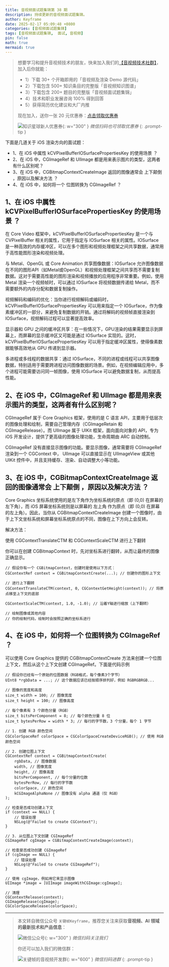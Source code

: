 ```yaml
---
title: 音视频面试题集锦第 38 期
description: 持续更新的音视频面试题集锦。
author: Keyframe
date: 2025-02-17 05:09:48 +0800
categories: [音视频面试题集锦]
tags: [音视频面试题集锦,  面试, 音视频]
pin: false
math: true
mermaid: true
---
```


>想要学习和提升音视频技术的朋友，快来加入我们的<a href="https://t.zsxq.com/jRprT" target="_blank" rel="noopener noreferrer">【音视频技术社群】</a>，加入后你就能：
>
>- 1）下载 30+ 个开箱即用的「音视频及渲染 Demo 源代码」
>- 2）下载包含 500+ 知识条目的完整版「音视频知识图谱」
>- 3）下载包含 200+ 题目的完整版「音视频面试题集锦」
>- 4）技术和职业发展咨询 100% 得到回答
>- 5）获得简历优化建议和大厂内推
>  
>现在加入，送你一张 20 元优惠券：<a href="https://t.zsxq.com/jRprT" target="_blank" rel="noopener noreferrer">点击领取优惠券</a>
>
>![知识星球新人优惠券](assets/img/keyframe-zsxq-coupon.png){: w="300" }
>_微信扫码也可领取优惠券_
{: .prompt-tip }


下面是几道关于 iOS 渲染方向的面试题：

- 1、在 iOS 中属性  kCVPixelBufferIOSurfacePropertiesKey 的使用场景 ？
- 2、在 iOS 中，CGImageRef 和 UIImage 都是用来表示图片的类型，这两者有什么区别呢？ 
- 3、在 iOS 中，CGBitmapContextCreateImage 返回的图像通常会 上下颠倒 ，原因以及解决方法 ？ 
- 4、在 iOS 中，如何将一个 位图转换为 CGImageRef ？ 

## 1、在 iOS 中属性  kCVPixelBufferIOSurfacePropertiesKey 的使用场景 ？
在 Core Video 框架中，kCVPixelBufferIOSurfacePropertiesKey 是一个与 CVPixelBuffer 相关的属性，它用于指定与 IOSurface 相关的属性。IOSurface 是一种高效的内存缓冲区，可以在多个图形和视频处理框架之间共享数据，通常用于高性能图形渲染和视频处理。

与 Metal、OpenGL 或 Core Animation 共享图像数据：IOSurface 允许图像数据在不同的图形API（如Metal或OpenGL）和视频处理框架之间共享而不需要复制数据。这对于需要高性能的图形渲染和视频播放的应用程序非常重要。例如，使用 Metal 渲染一个视频帧时，可以通过 IOSurface 将视频数据传递给 Metal，而不需要额外的内存分配和数据复制操作。

视频解码和编码的优化：当你进行视频解码或编码时，kCVPixelBufferIOSurfacePropertiesKey 可以用来指定一个 IOSurface，作为像素缓冲区的一部分，来避免复制数据的开销。通过将解码的视频帧直接渲染到 IOSurface，视频解码过程可以显著提高效率。

显示器和 GPU 之间的缓冲区共享：在一些情况下，GPU渲染的结果需要显示到屏幕上，而屏幕的显示缓冲区又可能是通过 IOSurface 实现的。这时，kCVPixelBufferIOSurfacePropertiesKey 可以用于指定缓冲区属性，使得像素数据能够高效地从 GPU 传递到显示器。

多进程或多线程的数据共享：通过 IOSurface，不同的进程或线程可以共享图像数据，特别适用于需要跨进程访问图像数据的场景。例如，在视频编辑应用中，多个进程可能需要访问同一帧图像，使用 IOSurface 可以避免数据复制，从而提高性能。

## 2、在 iOS 中，CGImageRef 和 UIImage 都是用来表示图片的类型，这两者有什么区别呢？ 

CGImageRef 属于 Core Graphics 框架，使用的是 C 语言 API，主要用于低层次的图像处理和绘制，需要自己管理内存（CGImageRetain 和 CGImageRelease）。而 UIImage 属于 UIKit 框架，面向面向对象的 API，专为 iOS 开发设计，提供了更高级的图像处理功能，生命周期由 ARC 自动控制。

CGImageRef 没有直接显示图像的功能。要显示图像，通常需要将 CGImageRef 渲染到一个 CGContext 中， UIImage 可以直接显示在 UIImageView 或其他 UIKit 控件中，并且支持缓存、渲染、自动调整大小等功能。

## 3、在 iOS 中，CGBitmapContextCreateImage 返回的图像通常会 上下颠倒 ，原因以及解决方法 ？ 

Core Graphics 坐标系统使用的是左下角作为坐标系统的原点（即 (0,0) 在屏幕的左下角），而 iOS 屏幕坐标系统则是以屏幕的 左上角 作为原点（即 (0,0) 在屏幕的左上角）。因此，当你从 CGBitmapContextCreateImage 创建一个图像时，由于上下文坐标系统和屏幕坐标系统原点的不同，图像在上下方向上会反转。

解决方法：

使用 CGContextTranslateCTM 和 CGContextScaleCTM 进行上下翻转

你可以在创建 CGBitmapContext 时，先对坐标系进行翻转，从而让最终的图像正确显示。


```
// 假设你有一个 CGBitmapContext，创建时是使用以下方式：
CGContextRef context = CGBitmapContextCreate(...); // 创建你的图形上下文

// 进行上下翻转
CGContextTranslateCTM(context, 0, CGContextGetHeight(context)); // 将原点移至上下文的底部

CGContextScaleCTM(context, 1.0, -1.0); // 沿着Y轴进行缩放（上下翻转）

// 绘制图像或其他内容
// 你的绘制代码，绘制时会按照正确的坐标系进行
```

## 4、在 iOS 中，如何将一个 位图转换为 CGImageRef ？ 

可以使用 Core Graphics 提供的 CGBitmapContextCreate 方法来创建一个位图上下文，然后从这个上下文创建 CGImageRef。下面是代码示例

```
// 假设你已经有一个原始的位图数据（RGB格式，每个像素3个字节）
UInt8 *rgbData = ...; // 这个数据应该已经按顺序排列好，例如 RGBRGBRGB...

// 图像的宽度和高度
size_t width = 100; // 图像宽度
size_t height = 100; // 图像高度

// 每个像素有 3 个颜色分量（RGB）
size_t bitsPerComponent = 8; // 每个颜色分量 8 位
size_t bytesPerRow = width * 3; // 每行的字节数，3 个分量，每个 1 字节

// 1. 创建 RGB 颜色空间
CGColorSpaceRef colorSpace = CGColorSpaceCreateDeviceRGB(); // 使用 RGB 颜色空间

// 2. 创建位图上下文
CGContextRef context = CGBitmapContextCreate(
    rgbData, // 图像数据
    width, // 图像宽度
    height, // 图像高度
    bitsPerComponent, // 每个分量的位数
    bytesPerRow, // 每行的字节数
    colorSpace, // 颜色空间
    kCGImageAlphaNone // 图像没有 alpha 通道（仅 RGB）
);

// 检查是否成功创建上下文
if (context == NULL) {
    // 错误处理
    NSLog(@"Failed to create CGContext");
}

// 3. 从位图上下文创建 CGImageRef
CGImageRef cgImage = CGBitmapContextCreateImage(context);

// 检查是否成功创建 CGImageRef
if (cgImage == NULL) {
    // 错误处理
    NSLog(@"Failed to create CGImageRef");
}

// 使用 cgImage，例如用它来显示图像
UIImage *image = [UIImage imageWithCGImage:cgImage];

// 清理
CGContextRelease(context);
CGImageRelease(cgImage);
CGColorSpaceRelease(colorSpace);
```


---

> 本文转自微信公众号 `关键帧Keyframe`，推荐您关注来获取**音视频、AI 领域的最新技术和产品信息**：
>
>![微信公众号](assets/img/keyframe-mp.jpg){: w="300" }
>_微信扫码关注我们_
>
>你还可以加入我们的微信群：
>
>![关键帧的音视频开发群](assets/img/av-wechat-group.jpg){: w="600" }
>_微信扫码进群_
{: .prompt-tip }

